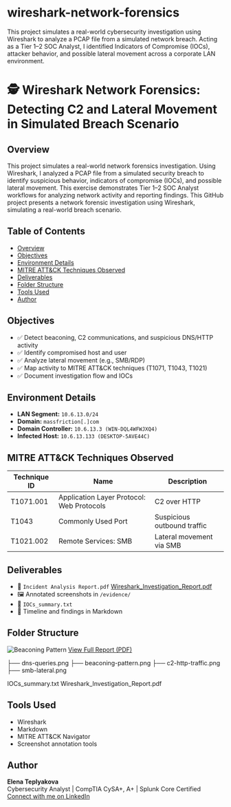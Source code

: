 # wireshark-network-forensics
This project simulates a real-world cybersecurity investigation using Wireshark to analyze a PCAP file from a simulated network breach. Acting as a Tier 1–2 SOC Analyst, I identified Indicators of Compromise (IOCs), attacker behavior, and possible lateral movement across a corporate LAN environment.

# 🕵️ Wireshark Network Forensics: Detecting C2 and Lateral Movement in Simulated Breach Scenario

## Overview
This project simulates a real-world network forensics investigation. Using Wireshark, I analyzed a PCAP file from a simulated security breach to identify suspicious behavior, indicators of compromise (IOCs), and possible lateral movement. This exercise demonstrates Tier 1–2 SOC Analyst workflows for analyzing network activity and reporting findings.
This GitHub project presents a network forensic investigation using Wireshark, simulating a real-world breach scenario.

## Table of Contents
- [Overview](#overview)
- [Objectives](#objectives)
- [Environment Details](#environment-details)
- [MITRE ATT&CK Techniques Observed](#mitre-attck-techniques-observed)
- [Deliverables](#deliverables)
- [Folder Structure](#folder-structure)
- [Tools Used](#tools-used)
- [Author](#author)

## Objectives
- ✅ Detect beaconing, C2 communications, and suspicious DNS/HTTP activity  
- ✅ Identify compromised host and user  
- ✅ Analyze lateral movement (e.g., SMB/RDP)  
- ✅ Map activity to MITRE ATT&CK techniques (T1071, T1043, T1021)  
- ✅ Document investigation flow and IOCs  

## Environment Details
- **LAN Segment:** `10.6.13.0/24`  
- **Domain:** `massfriction[.]com`  
- **Domain Controller:** `10.6.13.3 (WIN-DQL4WFWJXQ4)`  
- **Infected Host:** `10.6.13.133 (DESKTOP-5AVE44C)`  

## MITRE ATT&CK Techniques Observed 
| Technique ID | Name                                      | Description                   |
|--------------|-------------------------------------------|-------------------------------|
| T1071.001    | Application Layer Protocol: Web Protocols | C2 over HTTP                  |
| T1043        | Commonly Used Port                        | Suspicious outbound traffic   |
| T1021.002    | Remote Services: SMB                      | Lateral movement via SMB      |

## Deliverables
- 📄 `Incident Analysis Report.pdf` [Wireshark_Investigation_Report.pdf](https://github.com/user-attachments/files/21389027/Wireshark_Investigation_Report.pdf)
- 🖼️ Annotated screenshots in `/evidence/`  
- 🧠 `IOCs_summary.txt` 
- 📝 Timeline and findings in Markdown  

## Folder Structure
![Beaconing Pattern](evidence/beaconing-pattern.png)
[View Full Report (PDF)](https://github.com/ElenTep/wireshark-network-forensics/blob/main/Investigation_Report.pdf)

├── dns-queries.png
├── beaconing-pattern.png
├── c2-http-traffic.png
├── smb-lateral.png

IOCs_summary.txt
Wireshark_Investigation_Report.pdf


## Tools Used
- Wireshark  
- Markdown  
- MITRE ATT&CK Navigator  
- Screenshot annotation tools  

## Author
**Elena Teplyakova**  
Cybersecurity Analyst | CompTIA CySA+, A+ | Splunk Core Certified
[Connect with me on LinkedIn](https://www.linkedin.com/in/elena-tepliakova-732a662a5/)
